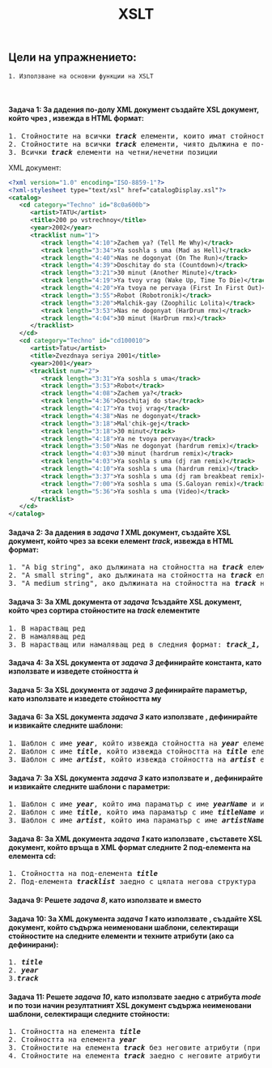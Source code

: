 <!-- Header -->
<header> 
  <h1><b>XSLT</b></h1>
</header>

<!-- Content -->
## Цели на упражнението:
		
```
1. Използване на основни функции на XSLT
```

<br/>

<h4>Задача 1: За дадения по-долу XML документ създайте XSL документ, който чрез <xsl:if>, извежда в HTML формат:</h4>

<pre>
1. Стойностите на всички <b><i>track</i></b> елементи, които имат стойност на атрибута <b><i>length '4:04'</i></b>
2. Стойностите на всички <b><i>track</i></b> елементи, чиято дължина е по-малка от 15, както и техните дължини
3. Всички <b><i>track</i></b> елементи на четни/нечетни позиции
</pre>

XML документ:
    
```xml
<?xml version="1.0" encoding="ISO-8859-1"?>
<?xml-stylesheet type="text/xsl" href="catalogDisplay.xsl"?>
<catalog>
   <cd category="Techno" id="8c0a600b">
      <artist>TATU</artist>
      <title>200 po vstrechnoy</title>
      <year>2002</year>
      <tracklist num="1">
         <track length="4:10">Zachem ya? (Tell Me Why)</track>
         <track length="3:34">Ya soshla s uma (Mad as Hell)</track>
         <track length="4:40">Nas ne dogonyat (On The Run)</track>
         <track length="4:39">Doschitay do sta (Countdown)</track>
         <track length="3:21">30 minut (Another Minute)</track>
         <track length="4:19">Ya tvoy vrag (Wake Up, Time To Die)</track>
         <track length="4:20">Ya tvoya ne pervaya (First In First Out)</track>
         <track length="3:55">Robot (Robotronik)</track>
         <track length="3:20">Malchik-gay (Zoophilic Lolita)</track>
         <track length="3:53">Nas ne dogonyat (HarDrum rmx)</track>
         <track length="4:04">30 minut (HarDrum rmx)</track>
      </tracklist>
   </cd>
   <cd category="Techno" id="cd100010">
      <artist>Tatu</artist>
      <title>Zvezdnaya seriya 2001</title>
      <year>2001</year>
      <tracklist num="2">
         <track length="3:31">Ya soshla s uma</track>
         <track length="3:53">Robot</track>
         <track length="4:08">Zachem ya?</track>
         <track length="4:36">Doschitaj do sta</track>
         <track length="4:17">Ya tvoj vrag</track>
         <track length="4:38">Nas ne dogonyat</track>
         <track length="3:18">Mal'chik-gej</track>
         <track length="3:18">30 minut</track>
         <track length="4:18">Ya ne tvoya pervaya</track>
         <track length="3:50">Nas ne dogonyat (hardrum remix)</track>
         <track length="4:03">30 minut (hardrum remix)</track>
         <track length="4:03">Ya soshla s uma (dj ram remix)</track>
         <track length="4:10">Ya soshla s uma (hardrum remix)</track>
         <track length="3:37">Ya soshla s uma (dj ram breakbeat remix)</track>
         <track length="7:00">Ya soshla s uma (S.Galoyan remix)</track>
         <track length="5:36">Ya soshla s uma (Video)</track>
      </tracklist>
   </cd>
</catalog>
```


<h4>Задача 2: За дадения в <i>задача 1</i> XML документ, създайте XSL документ, който чрез <xsl:choose> за всеки елемент <b><i>track</i></b>, извежда в HTML формат:</h4>

<pre>
1. "A big string", ако дължината на стойността на <b><i>track</i></b> елемента е по-голяма от 15
2. "A small string", ако дължината на стойността на <b><i>track</i></b> елемента е по-малка от 15
3. "A medium string", ако дължината на стойността на <b><i>track</i></b> не отговаря на нито едно от горните условия
</pre>
 
<h4>Задача 3: За XML документа от <i>задача 1</i>създайте XSL документ, който чрез <xsl:sort> сортира стойностите на <i>track</i> елементите</h4>
<pre>
1. В нарастващ ред
2. В намаляващ ред
3. В нарастващ или намаляващ ред в следния формат: <b><i>track_1, track_2,...,track_n</i></b>
</pre>

<h4>Задача 4: За XSL документа от <i>задача 3</i> дефинирайте константа, като използвате <xsl:variable> и изведете стойността ѝ</h4>
  
<h4>Задача 5: За XSL документа от <i>задача 3</i> дефинирайте параметър, като използвате <xsl:param> и изведете стойността му</h4>

<h4>Задача 6: За XSL документа <i>задача 3</i> като използвате <xsl:call-template>, дефинирайте и извикайте следните шаблони:</h4>

<pre>
1. Шаблон с име <b><i>year</i></b>, който извежда стойността на <b><i>year</i></b> елемента
2. Шаблон с име <b><i>title</i></b>, който извежда стойността на <b><i>title</i></b> елемента
3. Шаблон с име <b><i>artist</i></b>, който извежда стойността на <b><i>artist</i></b> елемента
</pre>

<h4>Задача 7: За XSL документа <i>задача 3</i> като използвате <xsl:call-template> и <xsl:with-param>, дефинирайте и извикайте следните шаблони с параметри:</h4>

<pre>
1. Шаблон с име <b><i>year</i></b>, който има параматър с име <b><i>yearName</i></b> и извежда стойността на <b><i>year</i></b> елемента
2. Шаблон с име <b><i>title</i></b>, който има параматър с име <b><i>titleName</i></b> и извежда стойността на <b><i>title</i></b> елемента
3. Шаблон с име <b><i>artist</i></b>, който има параматър с име <b><i>artistName</i></b> и извежда стойността на <b><i>artist</i></b> елемента
</pre>

<h4>Задача 8: За XML документа <i>задача 1</i> като използвате <xsl:copy-of>, съставете XSL документ, който връща в XML формат следните 2 под-елемента на елемента cd:</h4>

<pre>
1. Стойността на под-елемента <b><i>title</i></b>
2. Под-елемента <b><i>tracklist</i></b> заедно с цялата негова структура
</pre>

<h4>Задача 9: Решете <i>задача 8</i>, като използвате <xsl:element> и <xsl:attribute> вместо <xsl:copy-of></h4>

<h4>Задача 10: За XML документа <i>задача 1</i> като използвате <xsl:apply-templates>, създайте XSL документ, който съдържа неименовани шаблони, селектиращи стойностите на следните елементи и техните атрибути (ако са дефинирани):</h4>

<pre>
1. <b><i>title</i></b>
2. <b><i>year</i></b>
3.<b><i>track</i></b>
</pre>

<h4>Задача 11: Решете <i>задача 10</i>, като използвате <xsl:apply-templates> заедно с атрибута <i>mode</i> и по този начин резултатният XSL документ съдържа неименовани шаблони, селектиращи следните стойности:</h4>

<pre>
1. Стойността на елемента <b><i>title</i></b>
2. Стойността на елемента <b><i>year</i></b>
3. Стойностите на елемента <b><i>track</i></b> без неговите атрибути (при <b><i>mode="withoutAttributes"</i></b>)
4. Стойностите на елемента <b><i>track</i></b> заедно с неговите атрибути (при <b><i>mode="withAttributes"</i></b>)
</pre>